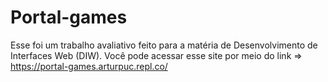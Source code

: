 # Portal-games
Esse foi um trabalho avaliativo feito para a matéria de Desenvolvimento de Interfaces Web (DIW).
Você pode acessar esse site por meio do link => https://portal-games.arturpuc.repl.co/
